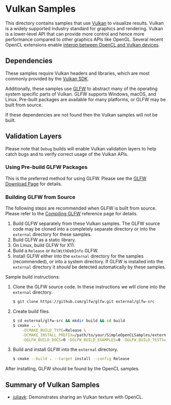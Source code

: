 # Vulkan Samples

This directory contains samples that use [Vulkan](https://www.vulkan.org/) to visualize results.
Vulkan is a widely supported industry standard for graphics and rendering.
Vulkan is a lower-level API that can provide more control and hence more performance compared to other graphics APIs like OpenGL.
Several recent OpenCL extensions enable [interop between OpenCL and Vulkan devices](https://www.khronos.org/blog/khronos-releases-opencl-3.0-extensions-for-neural-network-inferencing-and-opencl-vulkan-interop).

## Dependencies

These samples require Vulkan headers and libraries, which are most commonly provided by the [Vulkan SDK](https://www.lunarg.com/vulkan-sdk/).

Additionally, these samples use [GLFW](https://www.glfw.org/) to abstract many of the operating system specific parts of Vulkan.
GLFW supports Windows, macOS, and Linux.
Pre-built packages are available for many platforms, or GLFW may be built from source.

If these dependencies are not found then the Vulkan samples will not be built.

## Validation Layers

Please note that `Debug` builds will enable Vulkan validation layers to help catch bugs and to verify correct usage of the Vulkan APIs.

### Using Pre-build GLFW Packages

This is the preferred method for using GLFW.
Please see the [GLFW Download Page](https://www.glfw.org/download.html) for details.

### Building GLFW from Source

The following steps are recommended when GLFW is built from source.
Please refer to the [Compiling GLFW](https://www.glfw.org/docs/latest/compile_guide.html) reference page for details.

1. Build GLFW separately from these Vulkan samples.
The GLFW source code may be cloned into a completely separate directory or into the `external` directory for these samples.
2. Build GLFW as a static library.
3. On Linux, build GLFW for X11.
3. Build a `Release` or `RelWithDebInfo` GLFW.
4. Install GLFW either into the `external` directory for the samples (recommended), or into a system directory.
If GLFW is installed into the `external` directory it _should_ be detected automatically by these samples.

Sample build instructions:

1. Clone the GLFW source code.
In these instructions we will clone into the `external` directory.

    ```sh
    $ git clone https://github.com/glfw/glfw.git external/glfw-src
    ```

2. Create build files.

    ```sh
    $ cd external/glfw-src && mkdir build && cd build
    $ cmake .. \
        -DCMAKE_BUILD_TYPE=Release \
        -DCMAKE_INSTALL_PREFIX=/path/to/your/SimpleOpenCLSamples/external/glfw \
        -DGLFW_BUILD_DOCS=0 -DGLFW_BUILD_EXAMPLES=0 -DGLFW_BUILD_TESTS=0
    ```

3. Build and install GLFW into the `external` directory.

    ```sh
    $ cmake --build . --target install --config Release
    ```

After installing, GLFW should be found by the OpenCL samples.

## Summary of Vulkan Samples

* [juliavk](./00_juliavk): Demonstrates sharing an Vulkan texture with OpenCL.

